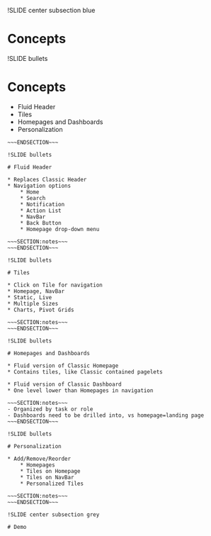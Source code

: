 !SLIDE center subsection blue

# Concepts

!SLIDE bullets

# Concepts

* Fluid Header
* Tiles
* Homepages and Dashboards
* Personalization

~~~SECTION:notes~~~
~~~ENDSECTION~~~

!SLIDE bullets

# Fluid Header

* Replaces Classic Header
* Navigation options    
    * Home
    * Search
    * Notification
    * Action List
    * NavBar     
    * Back Button
    * Homepage drop-down menu

~~~SECTION:notes~~~
~~~ENDSECTION~~~

!SLIDE bullets

# Tiles

* Click on Tile for navigation
* Homepage, NavBar
* Static, Live
* Multiple Sizes
* Charts, Pivot Grids

~~~SECTION:notes~~~
~~~ENDSECTION~~~

!SLIDE bullets

# Homepages and Dashboards

* Fluid version of Classic Homepage
* Contains tiles, like Classic contained pagelets

* Fluid version of Classic Dashboard
* One level lower than Homepages in navigation

~~~SECTION:notes~~~
- Organized by task or role
- Dashboards need to be drilled into, vs homepage=landing page
~~~ENDSECTION~~~

!SLIDE bullets

# Personalization

* Add/Remove/Reorder
    * Homepages
    * Tiles on Homepage
    * Tiles on NavBar
    * Personalized Tiles

~~~SECTION:notes~~~
~~~ENDSECTION~~~

!SLIDE center subsection grey

# Demo
